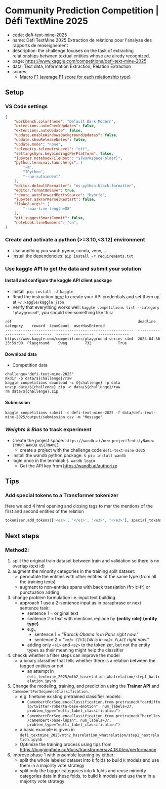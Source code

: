 # Community Prediction Competition | Défi TextMine 2025

* code: defi-text-mine-2025
* name: Défi TextMine 2025 Extraction de relations pour l'analyse des rapports de renseignement
* description: the challenge focuses on the task of extracting relationships between textual entities whose are alredy recognized.
* page: https://www.kaggle.com/competitions/defi-text-mine-2025
* data: Text data, Information Extraction,  Relation Extraction
* scores: 
    - [Macro F1 (average F1 score for each relationship type)](https://iamirmasoud.com/2022/06/19/understanding-micro-macro-and-weighted-averages-for-scikit-learn-metrics-in-multi-class-classification-with-example/#989c)

## Setup

### VS Code settings
````json
{
    "workbench.colorTheme": "Default Dark Modern",
    "extensions.autoCheckUpdates": false,
    "extensions.autoUpdate": false,
    "update.enableWindowsBackgroundUpdates": false,
    "update.showReleaseNotes": false,
    "update.mode": "none",
    "telemetry.telemetryLevel": "off",
    "settingsSync.keybindingsPerPlatform": false,
    "jupyter.notebookFileRoot": "${workspaceFolder}",
    "python.terminal.launchArgs": [
        "-m",
        "IPython",
        "--no-autoindent"
    ],
    "editor.defaultFormatter": "ms-python.black-formatter",
    "editor.formatOnSave": true,
    "remote.autoForwardPortsSource": "hybrid",
    "jupyter.askForKernelRestart": false,
    "flake8.args": [
        "--max-line-length=88"
    ],
    "git.suggestSmartCommit": false,
    "notebook.lineNumbers": "on",
}
````

### Create and activate a python (>=3.10,<3.12) environment

* Use anything you want: pyenv, conda, venv, ...
* install the dependencies: `pip install -r requirements.txt`

### Use kaggle API to get the data and submit your solution

#### Install and configure the kaggle API client package

* install: `pip install -U kaggle`
* Read the instruction [here](https://github.com/Kaggle/kaggle-api?tab=readme-ov-file#api-credentials) to create your API credentials and set them up at `~/.kaggle/kaggle.json`
* Verify that everything works well: `kaggle competitions list --category "playground"`, you should see something like this:

````
ref                                                         deadline             category    reward  teamCount  userHasEntered  
----------------------------------------------------------  -------------------  ----------  ------  ---------  --------------  
https://www.kaggle.com/competitions/playground-series-s4e4  2024-04-30 23:59:00  Playground    Swag        732            True
````

#### Download data

* Competition data
````shell
challenge="defi-text-mine-2025"
mkdir -p data/${challenge}/raw
kaggle competitions download -c ${challenge} -p data
unzip data/${challenge}.zip -d data/${challenge}/raw
rm data/${challenge}.zip
````

#### Submission
```shell
kaggle competitions submit -c defi-text-mine-2025 -f data/defi-text-mine-2025/output/submission.csv -m "Message"
```

### _Weights & Bias_ to track experiment

* Create the project space: `https://wandb.ai/new-project?entityName={YOUR WANDB USERNAME}`
    - create a project with the challenge code `defi-text-mine-2025`
* install the wandb python package: `$ pip install wandb`
* login once in the terminal: `$ wandb login`
    - Get the API key from https://wandb.ai/authorize

## Tips

### Add special tokens to a Transformer tokenizer
Here we add 4 html opening and closing tags to mar the mentions of the first and second entities of the relation

````python
tokenizer.add_tokens(['<e1>', '</e1>', '<e2>', '</e2>'], special_tokens=True)
````

## Next steps
### Method2:
1. split the original train dataset between train and validation so there is no overlap (text id)
2. augment the minority categories in the training split dataset:
    - permutate the entities with other entities of the same type (from all the training texts)
    - augment to non-entities spans with back translation (fr>it>fr) or punctuation adding
3. change problem formulation i.e. input text building:
    - approach 1 use a 2-sentence input as in paraphrase or next sentence task:
        - sentence 1 = original text 
        - sentence 2 = text with mentions replace by **{entity role} {entity type}**
        - e.g., 
            - sentence 1 = _"Barack Obama is in Paris right now."_
            - sentence 2 = _"`<e1> CIVILIAN` is in `<e2> PLACE` right now."_ 
        - adding only `<e1>` and `<e2>` to the tokenizer, but not the entity types as their meaning might help the classifier
4. checkk whether a filter steps can improve the model
    - a binary classifier that tells whether there is a relation between the tagged entities or not
        - an attempt in `defi_textmine_2025/mth2_hasrelation_whatrelation/step1_hastrelation.ipynb`
5. Change the modeling, training, and prediction using the **Trainer API** and `CamembertForSequenceClassification`.
    - e.g. finetune existing pretrained classifier models:
        - `CamembertForSequenceClassification.from_pretrained("cardiffnlp/twitter-roberta-base-emotion", num_labels=37, problem_type="multi_label_classification")`
        - `CamembertForSequenceClassification.from_pretrained("herelles/camembert-base-lupan", num_labels=37, problem_type="multi_label_classification")`
    - a basic example is given in `defi_textmine_2025/mth2_hasrelation_whatrelation/step1_hastrelation.ipynb`
    - Optimize the training process using tips from https://huggingface.co/docs/transformers/v4.18.0/en/performance
6. Improve phase 1 with ensemble learning by either:
    - split the whole labeled dataset into k folds to build k models and use them in a majority vote strategy
    - split only the bigger categories into k folds and reuse minority categories data in these folds, to build k models and use them in a majority vote strategy